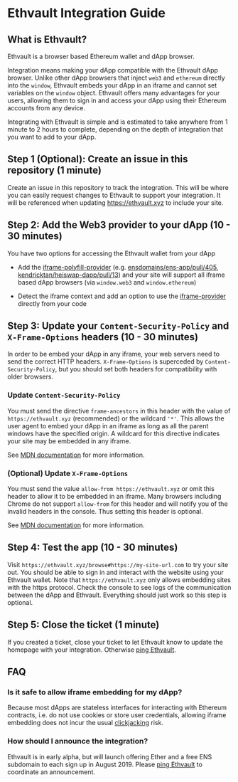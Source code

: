 # Ethvault Integration Guide

## What is Ethvault?

Ethvault is a browser based Ethereum wallet and dApp browser.

Integration means making your dApp compatible with the Ethvault dApp browser. Unlike other dApp browsers that inject `web3` and `ethereum` directly into the `window`, Ethvault embeds your dApp in an iframe and cannot set variables on the `window` object. Ethvault offers many advantages for your users, allowing them to sign in and access your dApp using their Ethereum accounts from any device.

Integrating with Ethvault is simple and is estimated to take anywhere from 1 minute to 2 hours to complete, depending on the depth of integration that you want to add to your dApp.

## Step 1 (Optional): Create an issue in this repository (1 minute)

Create an issue in this repository to track the integration. This will be where you can easily request changes to Ethvault to support your integration. It will be referenced when updating https://ethvault.xyz to include your site.

## Step 2: Add the Web3 provider to your dApp (10 - 30 minutes)

You have two options for accessing the Ethvault wallet from your dApp

- Add the [iframe-polyfill-provider](https://github.com/ethvault/iframe-provider-polyfill) (e.g. [ensdomains/ens-app/pull/405](https://github.com/ensdomains/ens-app/pull/405), [kendricktan/heiswap-dapp/pull/13](https://github.com/kendricktan/heiswap-dapp/pull/13)) and your site will support all iframe based dApp browsers (via `window.web3` and `window.ethereum`)

- Detect the iframe context and add an option to use the [iframe-provider](https://github.com/ethvault/iframe-provider) directly from your code

## Step 3: Update your `Content-Security-Policy` and `X-Frame-Options` headers (10 - 30 minutes)

In order to be embed your dApp in any iframe, your web servers need to send the correct HTTP headers. `X-Frame-Options` is superceded by `Content-Security-Policy`, but you should set both headers for compatibility with older browsers.

### Update `Content-Security-Policy`

You must send the directive `frame-ancestors` in this header with the value of `https://ethvault.xyz` (recommended) or the wildcard `'*'`. This allows the user agent to embed your dApp in an iframe as long as all the parent windows have the specified origin. A wildcard for this directive indicates your site may be embedded in any iframe.

See [MDN documentation](https://developer.mozilla.org/en-US/docs/Web/HTTP/Headers/Content-Security-Policy/frame-ancestors) for more information.

### (Optional) Update `X-Frame-Options`

You must send the value `allow-from https://ethvault.xyz` or omit this header to allow it to be embedded in an iframe. Many browsers including Chrome do not support `allow-from` for this header and will notify you of the invalid headers in the console. Thus setting this header is optional.

See [MDN documentation](https://developer.mozilla.org/en-US/docs/Web/HTTP/Headers/X-Frame-Options) for more information.

## Step 4: Test the app (10 - 30 minutes)

Visit `https://ethvault.xyz/browse#https://my-site-url.com` to try your site out. You should be able to sign in and interact with the website using your Ethvault wallet. Note that `https://ethvault.xyz` only allows embedding sites with the https protocol. Check the console to see logs of the communication between the dApp and Ethvault. Everything should just work so this step is optional.

## Step 5: Close the ticket (1 minute)

If you created a ticket, close your ticket to let Ethvault know to update the homepage with your integration. Otherwise [ping Ethvault](mailto:moody@ethvault.xyz).

## FAQ

### Is it safe to allow iframe embedding for my dApp?

Because most dApps are stateless interfaces for interacting with Ethereum contracts, i.e. do not use cookies or store user credentials, allowing iframe embedding does not incur the usual [clickjacking](https://en.wikipedia.org/wiki/Clickjacking) risk.

### How should I announce the integration?

Ethvault is in early alpha, but will launch offering Ether and a free ENS subdomain to each sign up in August 2019. Please [ping Ethvault](mailto:moody.salem@gmail.com) to coordinate an announcement.
